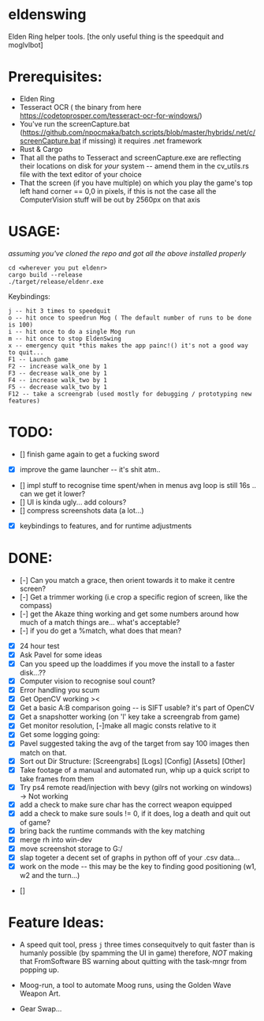 # eldenswing

Elden Ring helper tools. [the only useful thing is the speedquit and moglvlbot]

# Prerequisites:

- Elden Ring
- Tesseract OCR ( the binary from here https://codetoprosper.com/tesseract-ocr-for-windows/)
- You've run the screenCapture.bat (https://github.com/npocmaka/batch.scripts/blob/master/hybrids/.net/c/screenCapture.bat if missing) it requires .net framework
- Rust & Cargo
- That all the paths to Tesseract and screenCapture.exe are reflecting their locations on disk for _your_ system -- amend them in the cv_utils.rs file with the text editor of your choice
- That the screen (if you have multiple) on which you play the game's top left hand corner == 0,0 in pixels, if this is not the case all the ComputerVision stuff will be out by 2560px on that axis

# USAGE:

_assuming you've cloned the repo and got all the above installed properly_

```
cd <wherever you put eldenr>
cargo build --release
./target/release/eldenr.exe

```

Keybindings:

```
j -- hit 3 times to speedquit
o -- hit once to speedrun Mog ( The default number of runs to be done is 100)
i -- hit once to do a single Mog run
m -- hit once to stop EldenSwing
x -- emergency quit *this makes the app painc!() it's not a good way to quit...
F1 -- Launch game
F2 -- increase walk_one by 1
F3 -- decrease walk_one by 1
F4 -- increase walk_two by 1
F5 -- decrease walk_two by 1
F12 -- take a screengrab (used mostly for debugging / prototyping new features)
```

# TODO:

- [] finish game again to get a fucking sword
- [x] improve the game launcher -- it's shit atm..
- [] impl stuff to recognise time spent/when in menus avg loop is still 16s .. can we get it lower?
- [] UI is kinda ugly... add colours?
- [] compress screenshots data (a lot...)
- [x] keybindings to features, and for runtime adjustments

# DONE:

- [-] Can you match a grace, then orient towards it to make it centre screen?
- [-] Get a trimmer working (i.e crop a specific region of screen, like the compass)
- [-] get the Akaze thing working and get some numbers around how much of a match things are... what's acceptable?
- [-] if you do get a %match, what does that mean?
- [x] 24 hour test
- [x] Ask Pavel for some ideas
- [x] Can you speed up the loaddimes if you move the install to a faster disk...??
- [x] Computer vision to recognise soul count?
- [x] Error handling you scum
- [x] Get OpenCV working ><
- [x] Get a basic A:B comparison going -- is SIFT usable? it's part of OpenCV
- [x] Get a snapshotter working (on 'l' key take a screengrab from game)
- [x] Get monitor resolution, [-]make all magic consts relative to it
- [x] Get some logging going:
- [x] Pavel suggested taking the avg of the target from say 100 images then match on that.
- [x] Sort out Dir Structure: [Screengrabs] [Logs] [Config] [Assets] [Other]
- [x] Take footage of a manual and automated run, whip up a quick script to take frames from them
- [x] Try ps4 remote read/injection with bevy (gilrs not working on windows) -> Not working
- [x] add a check to make sure char has the correct weapon equipped
- [x] add a check to make sure souls != 0, if it does, log a death and quit out of game?
- [x] bring back the runtime commands with the key matching
- [x] merge rh into win-dev
- [x] move screenshot storage to G:/
- [x] slap togeter a decent set of graphs in python off of your .csv data...
- [x] work on the mode -- this may be the key to finding good positioning (w1, w2 and the turn...)
- []

# Feature Ideas:

- A speed quit tool, press `j` three times consequitvely to quit faster than is humanly possible (by spamming the UI in game) therefore, _NOT_ making that FromSoftware BS warning about quitting with the task-mngr from popping up.

- Moog-run, a tool to automate Moog runs, using the Golden Wave Weapon Art.

- Gear Swap...
